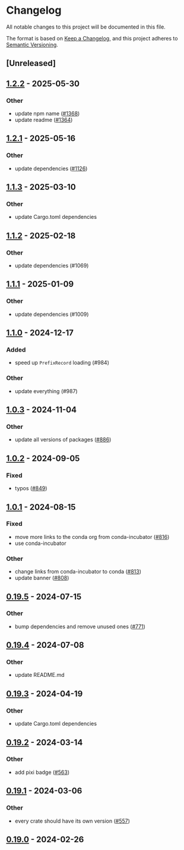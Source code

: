 # Changelog
All notable changes to this project will be documented in this file.

The format is based on [Keep a Changelog](https://keepachangelog.com/en/1.0.0/),
and this project adheres to [Semantic Versioning](https://semver.org/spec/v2.0.0.html).

## [Unreleased]

## [1.2.2](https://github.com/conda/rattler/compare/rattler_libsolv_c-v1.2.1...rattler_libsolv_c-v1.2.2) - 2025-05-30

### Other

- update npm name ([#1368](https://github.com/conda/rattler/pull/1368))
- update readme ([#1364](https://github.com/conda/rattler/pull/1364))

## [1.2.1](https://github.com/conda/rattler/compare/rattler_libsolv_c-v1.2.0...rattler_libsolv_c-v1.2.1) - 2025-05-16

### Other

- update dependencies ([#1126](https://github.com/conda/rattler/pull/1126))

## [1.1.3](https://github.com/conda/rattler/compare/rattler_libsolv_c-v1.1.2...rattler_libsolv_c-v1.1.3) - 2025-03-10

### Other

- update Cargo.toml dependencies

## [1.1.2](https://github.com/conda/rattler/compare/rattler_libsolv_c-v1.1.1...rattler_libsolv_c-v1.1.2) - 2025-02-18

### Other

- update dependencies (#1069)

## [1.1.1](https://github.com/conda/rattler/compare/rattler_libsolv_c-v1.1.0...rattler_libsolv_c-v1.1.1) - 2025-01-09

### Other

- update dependencies (#1009)

## [1.1.0](https://github.com/conda/rattler/compare/rattler_libsolv_c-v1.0.3...rattler_libsolv_c-v1.1.0) - 2024-12-17

### Added

- speed up `PrefixRecord` loading (#984)

### Other

- update everything (#987)

## [1.0.3](https://github.com/conda/rattler/compare/rattler_libsolv_c-v1.0.2...rattler_libsolv_c-v1.0.3) - 2024-11-04

### Other

- update all versions of packages ([#886](https://github.com/conda/rattler/pull/886))

## [1.0.2](https://github.com/conda/rattler/compare/rattler_libsolv_c-v1.0.1...rattler_libsolv_c-v1.0.2) - 2024-09-05

### Fixed
- typos ([#849](https://github.com/conda/rattler/pull/849))

## [1.0.1](https://github.com/conda/rattler/compare/rattler_libsolv_c-v1.0.0...rattler_libsolv_c-v1.0.1) - 2024-08-15

### Fixed
- move more links to the conda org from conda-incubator ([#816](https://github.com/conda/rattler/pull/816))
- use conda-incubator

### Other
- change links from conda-incubator to conda ([#813](https://github.com/conda/rattler/pull/813))
- update banner ([#808](https://github.com/conda/rattler/pull/808))

## [0.19.5](https://github.com/conda/rattler/compare/rattler_libsolv_c-v0.19.4...rattler_libsolv_c-v0.19.5) - 2024-07-15

### Other
- bump dependencies and remove unused ones ([#771](https://github.com/conda/rattler/pull/771))

## [0.19.4](https://github.com/conda/rattler/compare/rattler_libsolv_c-v0.19.3...rattler_libsolv_c-v0.19.4) - 2024-07-08

### Other
- update README.md

## [0.19.3](https://github.com/conda/rattler/compare/rattler_libsolv_c-v0.19.2...rattler_libsolv_c-v0.19.3) - 2024-04-19

### Other
- update Cargo.toml dependencies

## [0.19.2](https://github.com/conda/rattler/compare/rattler_libsolv_c-v0.19.1...rattler_libsolv_c-v0.19.2) - 2024-03-14

### Other
- add pixi badge ([#563](https://github.com/conda/rattler/pull/563))

## [0.19.1](https://github.com/conda/rattler/compare/rattler_libsolv_c-v0.19.0...rattler_libsolv_c-v0.19.1) - 2024-03-06

### Other
- every crate should have its own version ([#557](https://github.com/conda/rattler/pull/557))

## [0.19.0](https://github.com/baszalmstra/rattler/compare/rattler_libsolv_c-v0.18.0...rattler_libsolv_c-v0.19.0) - 2024-02-26

